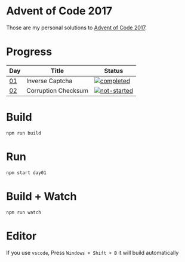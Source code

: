 # Advent of Code 2017

Those are my personal solutions to [Advent of Code 2017](http://adventofcode.com/2017).

# Progress

Day | Title | Status
----|-------|------
[01][day01-url] | Inverse Captcha | [![completed]][day01-url]
[02][day02-url] | Corruption Checksum | [![not-started]][day02-url]

# Build

```
npm run build
```

# Run

```
npm start day01
```

# Build + Watch

```
npm run watch
```

# Editor

If you use `vscode`, Press `Windows + Shift + B` it will build automatically

<!-- Badges -->
[completed]: https://img.shields.io/badge/Completed-%E2%9C%94-green.svg?style=flat-square
[not-started]: https://img.shields.io/badge/Not%20started-%E2%9C%98-lightgrey.svg?style=flat-square
<!-- Challenges -->
[day01-url]: https://adventofcode.com/2017/day/1
[day02-url]: https://adventofcode.com/2017/day/2
